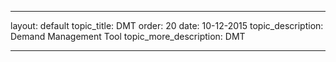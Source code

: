 ---

layout: default
topic_title: DMT
order: 20
date: 10-12-2015
topic_description:   Demand Management Tool
topic_more_description: DMT


---